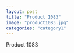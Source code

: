 ```yaml
---
layout: post
title: "Product 1083"
image: "product1083.jpg"
categories: "category1"
---
```

Product 1083
